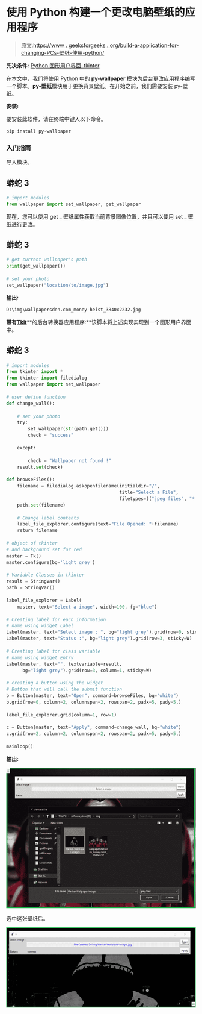 # 使用 Python 构建一个更改电脑壁纸的应用程序

> 原文:[https://www . geeksforgeeks . org/build-a-application-for-changing-PCs-壁纸-使用-python/](https://www.geeksforgeeks.org/build-an-application-for-changing-pcs-wallpaper-using-python/)

**先决条件:** [Python 图形用户界面–tkinter](https://www.geeksforgeeks.org/python-gui-tkinter/)

在本文中，我们将使用 Python 中的 **py-wallpaper** 模块为后台更改应用程序编写一个脚本。**py-壁纸**模块用于更换背景壁纸。在开始之前，我们需要安装 py-壁纸。

**安装:**

要安装此软件，请在终端中键入以下命令。

```py
pip install py-wallpaper
```

### 入门指南

导入模块。

## 蟒蛇 3

```py
# import modules
from wallpaper import set_wallpaper, get_wallpaper
```

现在，您可以使用 get _ 壁纸属性获取当前背景图像位置，并且可以使用 set _ 壁纸进行更改。

## 蟒蛇 3

```py
# get current wallpaper's path
print(get_wallpaper())

# set your photo
set_wallpaper("location/to/image.jpg")
```

**输出:**

```py
D:\img\wallpapersden.com_money-heist_3840x2232.jpg
```

**带有**[**Tkit**](https://www.geeksforgeeks.org/python-gui-tkinter/)**的后台转换器应用程序:**该脚本将上述实现实现到一个图形用户界面中。

## 蟒蛇 3

```py
# import modules
from tkinter import *
from tkinter import filedialog
from wallpaper import set_wallpaper

# user define function
def change_wall():

    # set your photo
    try:
        set_wallpaper(str(path.get()))
        check = "success"

    except:

        check = "Wallpaper not found !"
    result.set(check)

def browseFiles():
    filename = filedialog.askopenfilename(initialdir="/",
                                          title="Select a File",
                                          filetypes=(("jpeg files", "*.jpg"), ("all files", "*.*")))
    path.set(filename)

    # Change label contents
    label_file_explorer.configure(text="File Opened: "+filename)
    return filename

# object of tkinter
# and background set for red
master = Tk()
master.configure(bg='light grey')

# Variable Classes in tkinter
result = StringVar()
path = StringVar()

label_file_explorer = Label(
    master, text="Select a image", width=100, fg="blue")

# Creating label for each information
# name using widget Label
Label(master, text="Select image : ", bg="light grey").grid(row=0, sticky=W)
Label(master, text="Status :", bg="light grey").grid(row=3, sticky=W)

# Creating label for class variable
# name using widget Entry
Label(master, text="", textvariable=result,
      bg="light grey").grid(row=3, column=1, sticky=W)

# creating a button using the widget
# Button that will call the submit function
b = Button(master, text="Open", command=browseFiles, bg="white")
b.grid(row=0, column=2, columnspan=2, rowspan=2, padx=5, pady=5,)

label_file_explorer.grid(column=1, row=1)

c = Button(master, text="Apply", command=change_wall, bg="white")
c.grid(row=2, column=2, columnspan=2, rowspan=2, padx=5, pady=5,)

mainloop()
```

**输出:**

![](img/2c24f5df5129f5c7f55e6c43eb667e63.png)

选中这张壁纸后。

![](img/a5676bd897e1fc93f42f0fd5ba1e428d.png)
